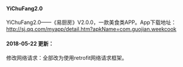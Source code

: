 #### YiChuFang2.0
YiChuFang2.0——《易厨房》V2.0.0，一款美食类APP。App下载地址：
http://sj.qq.com/myapp/detail.htm?apkName=com.guojian.weekcook


#### 2018-05-22 更新：
修改网络请求：全部改为使用retrofit网络请求框架。
